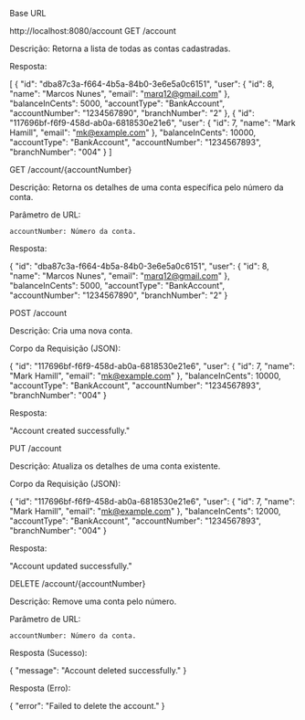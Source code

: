 Base URL

http://localhost:8080/account
GET /account

Descrição: Retorna a lista de todas as contas cadastradas.

Resposta:

[
    {
        "id": "dba87c3a-f664-4b5a-84b0-3e6e5a0c6151",
        "user": {
            "id": 8,
            "name": "Marcos Nunes",
            "email": "marq12@gmail.com"
        },
        "balanceInCents": 5000,
        "accountType": "BankAccount",
        "accountNumber": "1234567890",
        "branchNumber": "2"
    },
    {
        "id": "117696bf-f6f9-458d-ab0a-6818530e21e6",
        "user": {
            "id": 7,
            "name": "Mark Hamill",
            "email": "mk@example.com"
        },
        "balanceInCents": 10000,
        "accountType": "BankAccount",
        "accountNumber": "1234567893",
        "branchNumber": "004"
    }
]

GET /account/{accountNumber}

Descrição: Retorna os detalhes de uma conta específica pelo número da conta.

Parâmetro de URL:

    accountNumber: Número da conta.

Resposta:

{
    "id": "dba87c3a-f664-4b5a-84b0-3e6e5a0c6151",
    "user": {
        "id": 8,
        "name": "Marcos Nunes",
        "email": "marq12@gmail.com"
    },
    "balanceInCents": 5000,
    "accountType": "BankAccount",
    "accountNumber": "1234567890",
    "branchNumber": "2"
}

POST /account

Descrição: Cria uma nova conta.

Corpo da Requisição (JSON):

{
    "id": "117696bf-f6f9-458d-ab0a-6818530e21e6",
    "user": {
        "id": 7,
        "name": "Mark Hamill",
        "email": "mk@example.com"
    },
    "balanceInCents": 10000,
    "accountType": "BankAccount",
    "accountNumber": "1234567893",
    "branchNumber": "004"
}

Resposta:

"Account created successfully."

PUT /account

Descrição: Atualiza os detalhes de uma conta existente.

Corpo da Requisição (JSON):

{
    "id": "117696bf-f6f9-458d-ab0a-6818530e21e6",
    "user": {
        "id": 7,
        "name": "Mark Hamill",
        "email": "mk@example.com"
    },
    "balanceInCents": 12000,
    "accountType": "BankAccount",
    "accountNumber": "1234567893",
    "branchNumber": "004"
}

Resposta:

"Account updated successfully."

DELETE /account/{accountNumber}

Descrição: Remove uma conta pelo número.

Parâmetro de URL:

    accountNumber: Número da conta.

Resposta (Sucesso):

{
    "message": "Account deleted successfully."
}

Resposta (Erro):

{
    "error": "Failed to delete the account."
}
